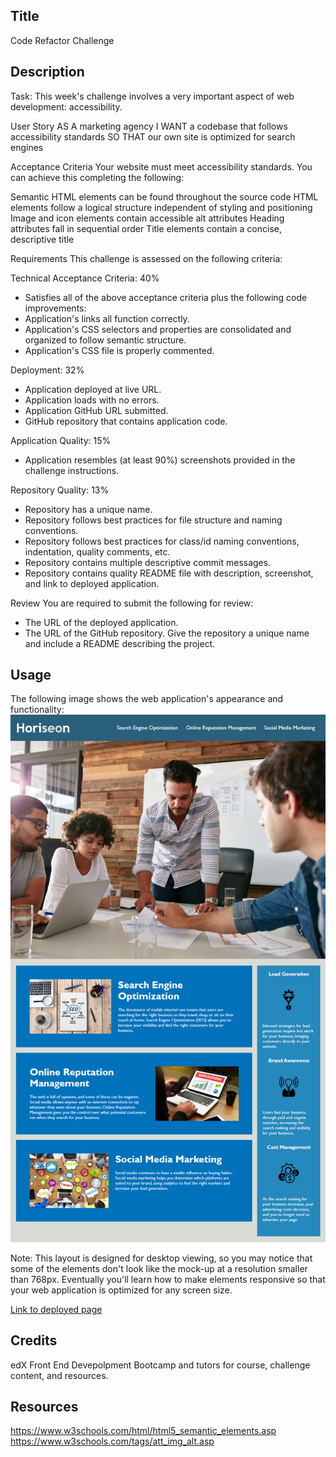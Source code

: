 ## Title
Code Refactor Challenge

## Description 
Task: This week's challenge involves a very important aspect of web development: accessibility.

User Story
AS A marketing agency
I WANT a codebase that follows accessibility standards
SO THAT our own site is optimized for search engines


Acceptance Criteria
Your website must meet accessibility standards. You can achieve this completing the following:

Semantic HTML elements can be found throughout the source code
HTML elements follow a logical structure independent of styling and positioning
Image and icon elements contain accessible alt attributes
Heading attributes fall in sequential order
Title elements contain a concise, descriptive title

Requirements
This challenge is assessed on the following criteria:

Technical Acceptance Criteria: 40%
- Satisfies all of the above acceptance criteria plus the following code improvements:
- Application's links all function correctly.
- Application's CSS selectors and properties are consolidated and organized to follow semantic structure.
- Application's CSS file is properly commented.

Deployment: 32%
- Application deployed at live URL.
- Application loads with no errors.
- Application GitHub URL submitted.
- GitHub repository that contains application code.

Application Quality: 15%
- Application resembles (at least 90%) screenshots provided in the challenge instructions.

Repository Quality: 13%
- Repository has a unique name.
- Repository follows best practices for file structure and naming conventions.
- Repository follows best practices for class/id naming conventions, indentation, quality comments, etc.
- Repository contains multiple descriptive commit messages.
- Repository contains quality README file with description, screenshot, and link to deployed application.



Review
You are required to submit the following for review:
- The URL of the deployed application.
- The URL of the GitHub repository. Give the repository a unique name and include a README describing the project.


## Usage 

The following image shows the web application's appearance and functionality:
![The Horiseon webpage includes a navigation bar, a header image, and cards with text and images at the bottom of the page.](assets/images/web-page-screenshot.png)

Note: This layout is designed for desktop viewing, so you may notice that some of the elements don't look like the mock-up at a resolution smaller than 768px. Eventually you'll learn how to make elements responsive so that your web application is optimized for any screen size.

[Link to deployed page](https://maudmain.github.io/maud-bootcamp-challenge01/)

## Credits

edX Front End Devepolpment Bootcamp and tutors for course, challenge content, and resources.

## Resources
https://www.w3schools.com/html/html5_semantic_elements.asp
https://www.w3schools.com/tags/att_img_alt.asp

